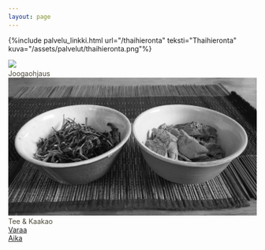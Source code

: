 ```yaml
---
layout: page
--- 
```


{%include palvelu_linkki.html url="/thaihieronta" teksti="Thaihieronta" kuva="/assets/palvelut/thaihieronta.png"%}

<div class="palvelu_container">
		<img src="/assets/palvelut/meditaatio_gray.png"/>
		<div class="palvelu_text" style="color: #4a4736">Joogaohjaus</div>
</div>

<div class="palvelu_container">
		<img src="/assets/palvelut/tee&kaakao_gray.jpg"/>
		<div class="palvelu_text" style="color: #4a4736">Tee & Kaakao</div>
</div>

<div>
	<a href="ajanvaraus" class="varausnappi">
		Varaa
		<br>
		Aika
	</a>
</div>